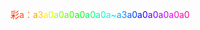 <font color="#FF2800">彩</font><font color="#FF5000">a</font><font color="#FF7800">：</font><font color="#FFA000">a</font><font color="#FFC800">3</font><font color="#FFF000">a</font><font color="#D7FF00">0</font><font color="#AFFF00">a</font><font color="#87FF00">0</font><font color="#5FFF00">a</font><font color="#37FF00">0</font><font color="#0FFF00">a</font><font color="#00FF28">0</font><font color="#00FF50">a</font><font color="#00FF78">0</font><font color="#00FFA0">a</font><font color="#00FFC8">0</font><font color="#00FFF0">a</font><font color="#00D7FF">~</font><font color="#00AFFF">a</font><font color="#0087FF">3</font><font color="#005FFF">a</font><font color="#0037FF">0</font><font color="#000FFF">a</font><font color="#2800FF">0</font><font color="#5000FF">a</font><font color="#7800FF">0</font><font color="#A000FF">a</font><font color="#C800FF">0</font><font color="#F000FF">a</font><font color="#FF00D7">0</font><font color="#FF00AF">a</font><font color="#FF0087">0</font>